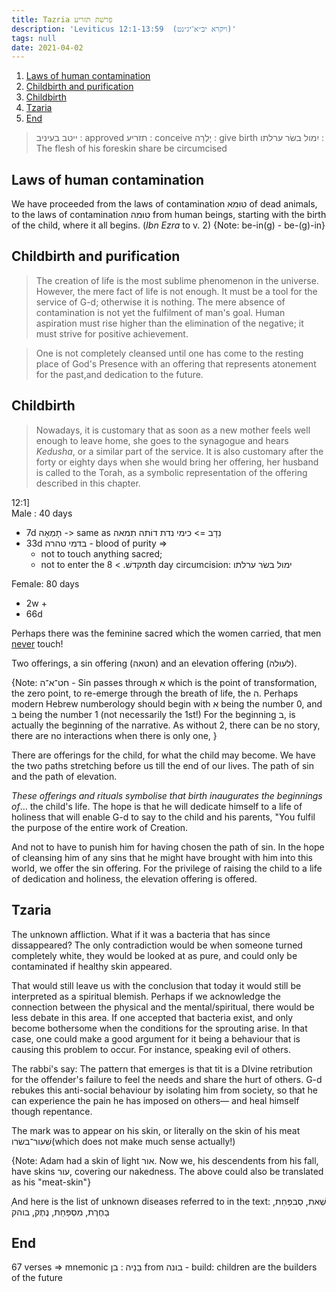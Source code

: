 ```yaml
---
title: Tazria פרשׁת תזריע
description: 'Leviticus 12:1-13:59  (ויקרא יב״א־יג״נט)'
tags: null
date: 2021-04-02
---
```


1. [Laws of human contamination](#laws-of-human-contamination)
2. [Childbirth and purification](#childbirth-and-purification)
3. [Childbirth](#childbirth)
4. [Tzaria](#tzaria)
5. [End](#end)

> ייטב בעיניב : approved
> תזריע : conceive
> יָלְרָה : give birth
> יִמול בשׂר ערלתו : The flesh of his foreskin share be circumcised

## Laws of human contamination

We have proceeded from the laws of contamination טוּמא of dead animals, to the laws of contamination טוּמה from human beings, starting with the birth of the child, where it all begins. (_Ibn Ezra_ to v. 2) {Note: be-in(g) - be-(g)-in}

## Childbirth and purification

> The creation of life is the most sublime phenomenon in the universe. However, the mere fact of life is not enough. It must be a tool for the service of G-d; otherwise it is nothing. The mere absence of contamination is not yet the fulfilment of man's goal. Human aspiration must rise higher than the elimination of the negative; it must strive for positive achievement.

> One is not completely cleansed until one has come to the resting place of God's Presence with an offering that represents atonement for the past,and dedication to the future.

## Childbirth

> Nowadays, it is customary that as soon as a new mother feels well enough to leave home, she goes to the synagogue and hears _Kedusha_, or a similar part of the service. It is also customary after the forty or eighty days when she would bring her offering, her husband is called to the Torah, as a symbolic representation of the offering described in this chapter.

12:1]  
Male : 40 days

- 7d תָמְאָה -> same as נִדָב => כימי נדת דוֹתה תִמאה
- 33d בדמי טהרה - blood of purity =>
  - not to touch anything sacred;
  - not to enter the מקדשׁ. > 8th day circumcision: ימול בשׂר ערלתו

Female: 80 days

- 2w +
- 66d

Perhaps there was the feminine sacred which the women carried, that men <span style="text-decoration: underline">never</span> touch!

Two offerings, a sin offering (חטאה) and an elevation offering (לעולה).

{Note: חט־א־ה - Sin passes through א which is the point of transformation, the zero point, to re-emerge through the breath of life, the ה. Perhaps modern Hebrew numberology should begin with א being the number 0, and ב being the number 1 (not necessarily the 1st!) For the beginning ב, is actually the beginning of the narrative. As without 2, there can be no story, there are no interactions when there is only one, }

There are offerings for the child, for what the child may become. We have the two paths stretching before us till the end of our lives. The path of sin and the path of elevation.

_These offerings and rituals symbolise that birth inaugurates the beginnings of_... the child's life. The hope is that he will dedicate himself to a life of holiness that will enable G-d to say to the child and his parents, "You fulfil the purpose of the entire work of Creation.

And not to have to punish him for having chosen the path of sin. In the hope of cleansing him of any sins that he might have brought with him into this world, we offer the sin offering. For the privilege of raising the child to a life of dedication and holiness, the elevation offering is offered.

## Tzaria

The unknown affliction. What if it was a bacteria that has since dissappeared? The only contradiction would be when someone turned completely white, they would be looked at as pure, and could only be contaminated if healthy skin appeared.

That would still leave us with the conclusion that today it would still be interpreted as a spiritual blemish. Perhaps if we acknowledge the connection between the physical and the mental/spiritual, there would be less debate in this area. If one accepted that bacteria exist, and only become bothersome when the conditions for the sprouting arise. In that case, one could make a good argument for it being a behaviour that is causing this problem to occur. For instance, speaking evil of others.

The rabbi's say: The pattern that emerges is that tit is a DIvine retribution for the offender's failure to feel the needs and share the hurt of others. G-d rebukes this anti-social behaviour by isolating him from society, so that he can experience the pain he has imposed on others&mdash; and heal himself though repentance.

The mark was to appear on his skin, or literally on the skin of his meat שׁעור־בשׂרו(which does not make much sense actually!)

{Note: Adam had a skin of light אור. Now we, his descendents from his fall, have skins עור, covering our nakedness. The above could also be translated as his "meat-skin"}

ָAnd here is the list of unknown diseases referred to in the text: שְׁאת, סַבפַּחַת, בַחֶרֶת, מִסְפַּחַת, נֶתֶק, בוהק

## End

67 verses => mnemonic בַנֵיה : בן from בונה - build: children are the builders of the future
